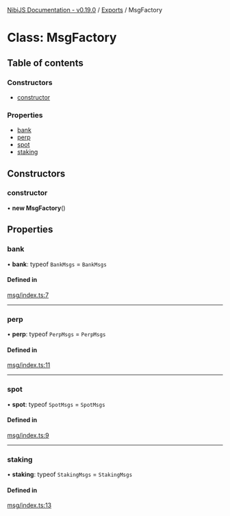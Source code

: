 [NibiJS Documentation - v0.19.0](../intro.md) / [Exports](../modules.md) / MsgFactory

# Class: MsgFactory

## Table of contents

### Constructors

- [constructor](MsgFactory.md#constructor)

### Properties

- [bank](MsgFactory.md#bank)
- [perp](MsgFactory.md#perp)
- [spot](MsgFactory.md#spot)
- [staking](MsgFactory.md#staking)

## Constructors

### constructor

• **new MsgFactory**()

## Properties

### bank

• **bank**: typeof `BankMsgs` = `BankMsgs`

#### Defined in

[msg/index.ts:7](https://github.com/NibiruChain/ts-sdk/blob/462c731/packages/nibijs/src/msg/index.ts#L7)

___

### perp

• **perp**: typeof `PerpMsgs` = `PerpMsgs`

#### Defined in

[msg/index.ts:11](https://github.com/NibiruChain/ts-sdk/blob/462c731/packages/nibijs/src/msg/index.ts#L11)

___

### spot

• **spot**: typeof `SpotMsgs` = `SpotMsgs`

#### Defined in

[msg/index.ts:9](https://github.com/NibiruChain/ts-sdk/blob/462c731/packages/nibijs/src/msg/index.ts#L9)

___

### staking

• **staking**: typeof `StakingMsgs` = `StakingMsgs`

#### Defined in

[msg/index.ts:13](https://github.com/NibiruChain/ts-sdk/blob/462c731/packages/nibijs/src/msg/index.ts#L13)
